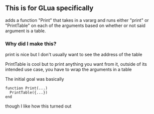 ## This is for GLua specifically

adds a function "Print" that takes in a vararg and runs either "print" or "PrintTable" on each of the arguments based on whether or not said argument is a table.

### Why did I make this?
print is nice but I don't usually want to see the address of the table

PrintTable is cool but to print anything you want from it, outside of its intended use case, you have to wrap the arguments in a table

The initial goal was basically 
```
function Print(...)
  PrintTable({...})
end
```
though I like how this turned out
